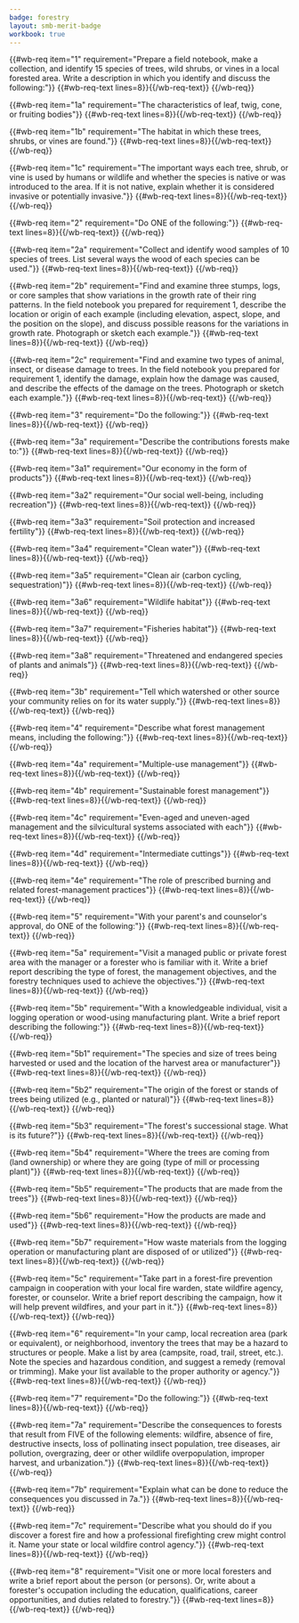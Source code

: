 ```yaml
---
badge: forestry
layout: smb-merit-badge
workbook: true
---
```



{{#wb-req item="1" requirement="Prepare a field notebook, make a collection, and identify 15 species of trees, wild shrubs, or vines in a local forested area. Write a description in which you identify and discuss the following:"}}
{{#wb-req-text lines=8}}{{/wb-req-text}}
{{/wb-req}}

{{#wb-req item="1a" requirement="The characteristics of leaf, twig, cone, or fruiting bodies"}}
{{#wb-req-text lines=8}}{{/wb-req-text}}
{{/wb-req}}

{{#wb-req item="1b" requirement="The habitat in which these trees, shrubs, or vines are found."}}
{{#wb-req-text lines=8}}{{/wb-req-text}}
{{/wb-req}}

{{#wb-req item="1c" requirement="The important ways each tree, shrub, or vine is used by humans or wildlife and whether the species is native or was introduced to the area. If it is not native, explain whether it is considered invasive or potentially invasive."}}
{{#wb-req-text lines=8}}{{/wb-req-text}}
{{/wb-req}}

{{#wb-req item="2" requirement="Do ONE of the following:"}}
{{#wb-req-text lines=8}}{{/wb-req-text}}
{{/wb-req}}

{{#wb-req item="2a" requirement="Collect and identify wood samples of 10 species of trees. List several ways the wood of each species can be used."}}
{{#wb-req-text lines=8}}{{/wb-req-text}}
{{/wb-req}}

{{#wb-req item="2b" requirement="Find and examine three stumps, logs, or core samples that show variations in the growth rate of their ring patterns. In the field notebook you prepared for requirement 1, describe the location or origin of each example (including elevation, aspect, slope, and the position on the slope), and discuss possible reasons for the variations in growth rate. Photograph or sketch each example."}}
{{#wb-req-text lines=8}}{{/wb-req-text}}
{{/wb-req}}

{{#wb-req item="2c" requirement="Find and examine two types of animal, insect, or disease damage to trees. In the field notebook you prepared for requirement 1, identify the damage, explain how the damage was caused, and describe the effects of the damage on the trees. Photograph or sketch each example."}}
{{#wb-req-text lines=8}}{{/wb-req-text}}
{{/wb-req}}

{{#wb-req item="3" requirement="Do the following:"}}
{{#wb-req-text lines=8}}{{/wb-req-text}}
{{/wb-req}}

{{#wb-req item="3a" requirement="Describe the contributions forests make to:"}}
{{#wb-req-text lines=8}}{{/wb-req-text}}
{{/wb-req}}

{{#wb-req item="3a1" requirement="Our economy in the form of products"}}
{{#wb-req-text lines=8}}{{/wb-req-text}}
{{/wb-req}}

{{#wb-req item="3a2" requirement="Our social well-being, including recreation"}}
{{#wb-req-text lines=8}}{{/wb-req-text}}
{{/wb-req}}

{{#wb-req item="3a3" requirement="Soil protection and increased fertility"}}
{{#wb-req-text lines=8}}{{/wb-req-text}}
{{/wb-req}}

{{#wb-req item="3a4" requirement="Clean water"}}
{{#wb-req-text lines=8}}{{/wb-req-text}}
{{/wb-req}}

{{#wb-req item="3a5" requirement="Clean air (carbon cycling, sequestration)"}}
{{#wb-req-text lines=8}}{{/wb-req-text}}
{{/wb-req}}

{{#wb-req item="3a6" requirement="Wildlife habitat"}}
{{#wb-req-text lines=8}}{{/wb-req-text}}
{{/wb-req}}

{{#wb-req item="3a7" requirement="Fisheries habitat"}}
{{#wb-req-text lines=8}}{{/wb-req-text}}
{{/wb-req}}

{{#wb-req item="3a8" requirement="Threatened and endangered species of plants and animals"}}
{{#wb-req-text lines=8}}{{/wb-req-text}}
{{/wb-req}}

{{#wb-req item="3b" requirement="Tell which watershed or other source your community relies on for its water supply."}}
{{#wb-req-text lines=8}}{{/wb-req-text}}
{{/wb-req}}

{{#wb-req item="4" requirement="Describe what forest management means, including the following:"}}
{{#wb-req-text lines=8}}{{/wb-req-text}}
{{/wb-req}}

{{#wb-req item="4a" requirement="Multiple-use management"}}
{{#wb-req-text lines=8}}{{/wb-req-text}}
{{/wb-req}}

{{#wb-req item="4b" requirement="Sustainable forest management"}}
{{#wb-req-text lines=8}}{{/wb-req-text}}
{{/wb-req}}

{{#wb-req item="4c" requirement="Even-aged and uneven-aged management and the silvicultural systems associated with each"}}
{{#wb-req-text lines=8}}{{/wb-req-text}}
{{/wb-req}}

{{#wb-req item="4d" requirement="Intermediate cuttings"}}
{{#wb-req-text lines=8}}{{/wb-req-text}}
{{/wb-req}}

{{#wb-req item="4e" requirement="The role of prescribed burning and related forest-management practices"}}
{{#wb-req-text lines=8}}{{/wb-req-text}}
{{/wb-req}}

{{#wb-req item="5" requirement="With your parent's and counselor's approval, do ONE of the following:"}}
{{#wb-req-text lines=8}}{{/wb-req-text}}
{{/wb-req}}

{{#wb-req item="5a" requirement="Visit a managed public or private forest area with the manager or a forester who is familiar with it. Write a brief report describing the type of forest, the management objectives, and the forestry techniques used to achieve the objectives."}}
{{#wb-req-text lines=8}}{{/wb-req-text}}
{{/wb-req}}

{{#wb-req item="5b" requirement="With a knowledgeable individual, visit a logging operation or wood-using manufacturing plant. Write a brief report describing the following:"}}
{{#wb-req-text lines=8}}{{/wb-req-text}}
{{/wb-req}}

{{#wb-req item="5b1" requirement="The species and size of trees being harvested or used and the location of the harvest area or manufacturer"}}
{{#wb-req-text lines=8}}{{/wb-req-text}}
{{/wb-req}}

{{#wb-req item="5b2" requirement="The origin of the forest or stands of trees being utilized (e.g., planted or natural)"}}
{{#wb-req-text lines=8}}{{/wb-req-text}}
{{/wb-req}}

{{#wb-req item="5b3" requirement="The forest's successional stage. What is its future?"}}
{{#wb-req-text lines=8}}{{/wb-req-text}}
{{/wb-req}}

{{#wb-req item="5b4" requirement="Where the trees are coming from (land ownership) or where they are going (type of mill or processing plant)"}}
{{#wb-req-text lines=8}}{{/wb-req-text}}
{{/wb-req}}

{{#wb-req item="5b5" requirement="The products that are made from the trees"}}
{{#wb-req-text lines=8}}{{/wb-req-text}}
{{/wb-req}}

{{#wb-req item="5b6" requirement="How the products are made and used"}}
{{#wb-req-text lines=8}}{{/wb-req-text}}
{{/wb-req}}

{{#wb-req item="5b7" requirement="How waste materials from the logging operation or manufacturing plant are disposed of or utilized"}}
{{#wb-req-text lines=8}}{{/wb-req-text}}
{{/wb-req}}

{{#wb-req item="5c" requirement="Take part in a forest-fire prevention campaign in cooperation with your local fire warden, state wildfire agency, forester, or counselor. Write a brief report describing the campaign, how it will help prevent wildfires, and your part in it."}}
{{#wb-req-text lines=8}}{{/wb-req-text}}
{{/wb-req}}

{{#wb-req item="6" requirement="In your camp, local recreation area (park or equivalent), or neighborhood, inventory the trees that may be a hazard to structures or people. Make a list by area (campsite, road, trail, street, etc.). Note the species and hazardous condition, and suggest a remedy (removal or trimming). Make your list available to the proper authority or agency."}}
{{#wb-req-text lines=8}}{{/wb-req-text}}
{{/wb-req}}

{{#wb-req item="7" requirement="Do the following:"}}
{{#wb-req-text lines=8}}{{/wb-req-text}}
{{/wb-req}}

{{#wb-req item="7a" requirement="Describe the consequences to forests that result from FIVE of the following elements: wildfire, absence of fire, destructive insects, loss of pollinating insect population, tree diseases, air pollution, overgrazing, deer or other wildlife overpopulation, improper harvest, and urbanization."}}
{{#wb-req-text lines=8}}{{/wb-req-text}}
{{/wb-req}}

{{#wb-req item="7b" requirement="Explain what can be done to reduce the consequences you discussed in 7a."}}
{{#wb-req-text lines=8}}{{/wb-req-text}}
{{/wb-req}}

{{#wb-req item="7c" requirement="Describe what you should do if you discover a forest fire and how a professional firefighting crew might control it. Name your state or local wildfire control agency."}}
{{#wb-req-text lines=8}}{{/wb-req-text}}
{{/wb-req}}

{{#wb-req item="8" requirement="Visit one or more local foresters and write a brief report about the person (or persons). Or, write about a forester's occupation including the education, qualifications, career opportunities, and duties related to forestry."}}
{{#wb-req-text lines=8}}{{/wb-req-text}}
{{/wb-req}}
